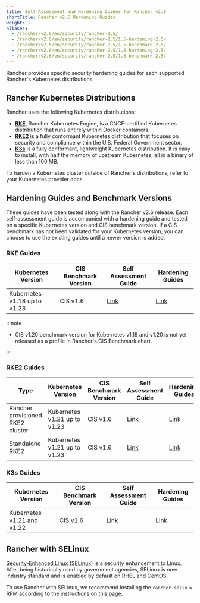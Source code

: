 ```yaml
---
title: Self-Assessment and Hardening Guides for Rancher v2.6
shortTitle: Rancher v2.6 Hardening Guides
weight: 1
aliases:
  - /rancher/v2.6/en/security/rancher-2.5/
  - /rancher/v2.6/en/security/rancher-2.5/1.5-hardening-2.5/
  - /rancher/v2.6/en/security/rancher-2.5/1.5-benchmark-2.5/
  - /rancher/v2.6/en/security/rancher-2.5/1.6-hardening-2.5/
  - /rancher/v2.6/en/security/rancher-2.5/1.6-benchmark-2.5/
---
```


Rancher provides specific security hardening guides for each supported Rancher's Kubernetes distributions.


## Rancher Kubernetes Distributions

Rancher uses the following Kubernetes distributions:

- [**RKE**](https://rancher.com/docs/rke/latest/en/), Rancher Kubernetes Engine, is a CNCF-certified Kubernetes distribution that runs entirely within Docker containers.
- [**RKE2**](https://docs.rke2.io/) is a fully conformant Kubernetes distribution that focuses on security and compliance within the U.S. Federal Government sector.
- [**K3s**](https://rancher.com/docs/k3s/latest/en/) is a fully conformant, lightweight Kubernetes distribution. It is easy to install, with half the memory of upstream Kubernetes, all in a binary of less than 100 MB.

To harden a Kubernetes cluster outside of Rancher's distributions, refer to your Kubernetes provider docs.

## Hardening Guides and Benchmark Versions

These guides have been tested along with the Rancher v2.6 release. Each self-assessment guide is accompanied with a hardening guide and tested on a specific Kubernetes version and CIS benchmark version. If a CIS benchmark has not been validated for your Kubernetes version, you can choose to use the existing guides until a newer version is added.

### RKE Guides

| Kubernetes Version | CIS Benchmark Version | Self Assessment Guide | Hardening Guides |
| ------------------ | --------------------- | --------------------- | ---------------- |
| Kubernetes v1.18 up to v1.23 | CIS v1.6 | [Link](../reference-guides/rancher-security/rancher-v2.6-hardening-guides/rke1-self-assessment-guide-with-cis-v1.6-benchmark.md) | [Link](../reference-guides/rancher-security/rancher-v2.6-hardening-guides/rke1-hardening-guide-with-cis-v1.6-benchmark.md) |

:::note

- CIS v1.20 benchmark version for Kubernetes v1.19 and v1.20 is not yet released as a profile in Rancher's CIS Benchmark chart.

:::

### RKE2 Guides

| Type | Kubernetes Version | CIS Benchmark Version | Self Assessment Guide | Hardening Guides |
| ---- | ------------------ | --------------------- | --------------------- | ---------------- |
| Rancher provisioned RKE2 cluster |  Kubernetes v1.21 up to v1.23 | CIS v1.6 | [Link](../reference-guides/rancher-security/rancher-v2.6-hardening-guides/rke2-self-assessment-guide-with-cis-v1.6-benchmark.md) | [Link](../reference-guides/rancher-security/rancher-v2.6-hardening-guides/rke2-hardening-guide-with-cis-v1.6-benchmark.md) |
| Standalone RKE2 | Kubernetes v1.21 up to v1.23 | CIS v1.6 | [Link](https://docs.rke2.io/security/cis_self_assessment16/) | [Link](https://docs.rke2.io/security/hardening_guide/) |

### K3s Guides

| Kubernetes Version | CIS Benchmark Version | Self Assessment Guide | Hardening Guides |
| ------------------ | --------------------- | --------------------- | ---------------- |
| Kubernetes v1.21 and v1.22 | CIS v1.6 | [Link](https://rancher.com/docs/k3s/latest/en/security/self_assessment/) | [Link](https://rancher.com/docs/k3s/latest/en/security/hardening_guide/) |

## Rancher with SELinux

[Security-Enhanced Linux (SELinux)](https://en.wikipedia.org/wiki/Security-Enhanced_Linux) is a security enhancement to Linux. After being historically used by government agencies, SELinux is now industry standard and is enabled by default on RHEL and CentOS.

To use Rancher with SELinux, we recommend installing the `rancher-selinux` RPM according to the instructions on [this page.](selinux-rpm.md#installing-the-rancher-selinux-rpm)
